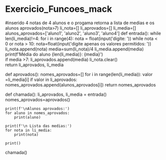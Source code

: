 # Exercicio_Funcoes_mack
#inserido 4 notas de 4 alunos e o progama retorna a lista de medias e os alunos aprovados(nota>7)
li_nota=[]
li_aprovados=[]
li_media=[]
alunos_aprovados=['aluno1', 'aluno2', 'aluno3', 'aluno4']
def entrada():
    while len(li_media)!=4:
        for i in range(4):
            nota = float(input('digite: '))
            while nota < 0 or nota > 10:
                nota=float(input('digite apenas os valores permitidos: '))
            li_nota.append(nota)
        media=sum(li_nota)/4
        li_media.append(media)
        print(f'Média do aluno {len(li_media)}: {media}')       
        if media >7: li_aprovados.append(media)
        li_nota.clear()      
    return li_aprovados, li_media

def aprovados():
    nomes_aprovados=[]
    for i in range(len(li_media)):
        valor =li_media[i]
        if valor in li_aprovados:
            nomes_aprovados.append(alunos_aprovados[i])
    return nomes_aprovados
        
    

def chamada():
    li_aprovados, li_media = entrada()
    nomes_aprovados=aprovados()
    
    print(f'\nAlunos aprovados:')
    for aluno in nomes_aprovados:
        print(aluno)

    print(f'\n Lista das medias:')
    for nota in li_media:
        print(nota)

    print()
chamada()



